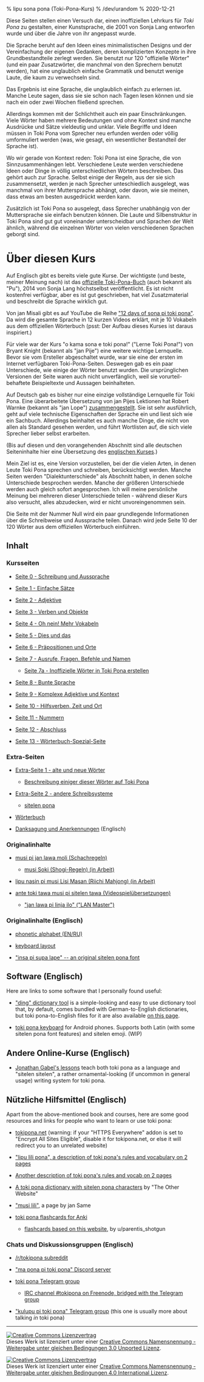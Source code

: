 % lipu sona pona (Toki-Pona-Kurs)
% /dev/urandom
% 2020-12-21

Diese Seiten stellen einen Versuch dar, einen inoffiziellen Lehrkurs für *Toki
Pona* zu gestalten, einer Kunstsprache, die 2001 von Sonja Lang entworfen wurde
und über die Jahre von ihr angepasst wurde.

Die Sprache beruht auf den Ideen eines minimalistischen Designs und der 
Vereinfachung der eigenen Gedanken, deren komplizierten Konzepte in ihre 
Grundbestandteile zerlegt werden.
Sie benutzt nur 120 "offizielle Wörter" (und ein paar Zusatzwörter, die manchmal 
von den Sprechern benutzt werden), hat eine unglaublich einfache Grammatik und 
benutzt wenige Laute, die kaum zu verwechseln sind.

Das Ergebnis ist eine Sprache, die unglaublich einfach zu erlernen ist. Manche Leute 
sagen, dass sie sie schon nach Tagen lesen können und sie nach ein oder zwei Wochen 
fließend sprechen.

Allerdings kommen mit der Schlichtheit auch ein paar Einschränkungen. Viele Wörter haben
mehrere Bedeutungen und ohne Kontext sind manche Ausdrücke und Sätze vieldeutig und unklar. 
Viele Begriffe und Ideen müssen in Toki Pona vom Sprecher neu erfunden werden oder völlig 
umformuliert werden (was, wie gesagt, ein wesentlicher Bestandteil der Sprache ist).

Wo wir gerade von Kontext reden: Toki Pona ist eine Sprache, die von Sinnzusammenhängen lebt. 
Verschiedene Leute werden verschiedene Ideen oder Dinge in völlig unterschiedlichen Wörtern 
beschreiben. Das gehört auch zur Sprache. Selbst einige der Regeln, aus der sie sich zusammensetzt, 
werden je nach Sprecher unteschiedlich ausgelegt, was manchmal von ihrer Muttersprache abhängt, 
oder davon, wie sie meinen, dass etwas am besten ausgedrückt werden kann.

Zusätzlich ist Toki Pona so ausgelegt, dass Sprecher unabhängig von der Muttersprache sie einfach 
benutzen können. Die Laute und Silbenstruktur in Toki Pona sind gut gut voneinander unterscheidbar 
und Sprachen der Welt ähnlich, während die einzelnen Wörter von vielen verschiedenen Sprachen geborgt 
sind.

# Über diesen Kurs

Auf Englisch gibt es bereits viele gute Kurse. Der wichtigste (und beste, meiner Meinung nach) ist das 
[offizielle Toki-Pona-Buch](https://tokipona.org/) (auch bekannt als "Pu"), 2014 von Sonja Lang höchstselbst veröffentlicht. Es ist nicht kostenfrei verfügbar, aber es ist gut geschrieben, hat viel Zusatzmaterial und 
beschreibt die Sprache wirklich gut.

Von jan Misali gibt es auf YouTube die Reihe ["12 days of sona pi toki pona"](https://www.youtube.com/watch?v=4L-dvvng4Zc). 
Da wird die gesamte Sprache in 12 kurzen Videos erklärt, mit je 10 Vokabeln aus dem offiziellen Wörterbuch 
(psst: Der Aufbau dieses Kurses ist daraus inspiriert.)

Für viele war der Kurs "o kama sona e toki pona!" ("Lerne Toki Pona!") von Bryant Knight (bekannt als 
"jan Pije") eine weitere wichtige Lernquelle. Bevor sie vom Ersteller abgeschaltet wurde, war sie eine der 
ersten im Internet verfügbaren Toki-Pona-Seiten. Deswegen gab es ein paar Unterschiede, wie einige der Wörter 
benutzt wurden. Die ursprünglichen Versionen der Seite waren auch nicht unverfänglich, weil sie vorurteil-behaftete Beispieltexte und Aussagen beinhalteten.

Auf Deutsch gab es bisher nur eine einzige vollständige Lernquelle für Toki Pona. Eine überarbeitete 
Übersetzung von jan Pijes Lektionen hat Robert Warnke (bekannt als "jan Lope") [zusammengestellt](https://jan-lope.github.io/Toki_Pona_Lektionen_Deutsch/). Sie ist sehr ausführlich, 
geht auf viele technische Eigenschaften der Sprache ein und liest sich wie ein Sachbuch. Allerdings beinhaltet 
es auch manche Dinge, die nicht von allen als Standard gesehen werden, und führt Wortlisten auf, die 
sich viele Sprecher lieber selbst erarbeiten. 

(Bis auf diesen und den vorangehenden Abschnitt sind alle deutschen Seiteninhalte hier eine Übersetzung des 
[englischen Kurses](.).)

Mein Ziel ist es, eine Version vorzustellen, bei der die vielen Arten, in denen
Leute Toki Pona sprechen und schreiben, berücksichtigt werden. Manche Seiten werden 
"Dialektunterschiede" als Abschnitt haben, in denen solche Unterschiede besprochen 
werden. Manche der größeren Unterschiede werden auch gleich sofort angesprochen. 
Ich will meine persönliche Meinung bei mehreren dieser Unterschiede teilen - während 
dieser Kurs also versucht, alles abzudecken, wird er nicht unvoreingenommen sein.

Die Seite mit der Nummer Null wird ein paar grundlegende Informationen über die 
Schreibweise und Aussprache teilen. Danach wird jede Seite 10 der 120 Wörter aus dem 
offiziellen Wörterbuch einführen.

## Inhalt

### Kursseiten

* [Seite 0 - Schreibung und Aussprache](de/0)

* [Seite 1 - Einfache Sätze](de/1)

* [Seite 2 - Adjektive](de/2)

* [Seite 3 - Verben und Objekte](de/3)

* [Seite 4 - Oh nein! Mehr Vokabeln](de/4)

* [Seite 5 - Dies und das](de/5)

* [Seite 6 - Präpositionen und Orte](de/6)

* [Seite 7 - Ausrufe, Fragen, Befehle und Namen](de/7)

  * [Seite 7a - Inoffizielle Wörter in Toki Pona erstellen](de/7a)

* [Seite 8 - Bunte Sprache](de/8)

* [Seite 9 - Komplexe Adjektive und Kontext](de/9)

* [Seite 10 - Hilfsverben, Zeit und Ort](de/10)

* [Seite 11 - Nummern](de/11)

* [Seite 12 - Abschluss](de/12)

* [Seite 13 - Wörterbuch-Spezial-Seite](de/13)

### Extra-Seiten

* [Extra-Seite 1 - alte und neue Wörter](de/x1)
  * [Beschreibung einiger dieser Wörter auf Toki Pona](nimi_pi_pu_ala/)

* [Extra-Seite 2 - andere Schreibsysteme](de/x2)
  * [sitelen pona](de/sitelen_pona)

* [Wörterbuch](de/dictionary)

* [Danksagung und Anerkennungen](credits/) (Englisch)

### Originalinhalte

* [musi pi jan lawa moli (Schachregeln)](lentan/chess)

  * [musi Soki (Shogi-Regeln) (in Arbeit)](lentan/shogi)

* [lipu nasin pi musi Lisi Masan (Riichi Mahjong) (in Arbeit)](lentan/riichi_mahjong)

* [ante toki tawa musi pi sitelen tawa (Videospielübersetzungen)](lentan/game_patches)

  * ["jan lawa pi linja ilo" ("LAN Master")](lentan/jan_lawa_pi_linja_ilo)

### Originalinhalte (Englisch)

* [phonetic alphabet (EN/RU)](lentan/phonetic_alphabet)

* [keyboard layout](lentan/keyboard)

* ["insa pi supa lape" -- an original sitelen pona font](lentan/supalape)

## Software (Englisch)

Here are links to some software that I personally found useful:

* ["ding" dictionary tool](http://www-user.tu-chemnitz.de/~fri/ding/) is a
simple-looking and easy to use dictionary tool that, by default, comes bundled
with German-to-English dictionaries, but toki pona-to-English files for it are
also available [on this
page](https://jan-lope.github.io/Toki_Pona_lessons_English/).

* [toki pona keyboard](https://github.com/timeopochin/tokiponakeyboard) for
  Android phones. Supports both Latin (with some sitelen pona font features) and
  sitelen emoji. (WIP)

## Andere Online-Kurse (Englisch)

* [Jonathan Gabel's lessons](https://jonathangabel.com/toki-pona) teach both
  toki pona as a language and "sitelen sitelen", a rather ornamental-looking (if
  uncommon in general usage) writing system for toki pona.

## Nützliche Hilfsmittel (Englisch)

Apart from the above-mentioned book and courses, here are some good resources
and links for people who want to learn or use toki pona:

* [tokipona.net](http://tokipona.net) (warning: if your "HTTPS Everywhere" addon
  is set to "Encrypt All Sites Eligible", disable it for tokipona.net, or else
  it will redirect you to an unrelated website)

* ["lipu lili pona", a description of toki pona's rules and vocabulary on 2 
 pages](https://neocities.org/site/lipu-lili-pona)

* [Another description of toki pona's rules and vocab on 2
  pages](https://morr.cc/toki-pona-cheat-sheet/)

* [A toki pona dictionary with sitelen pona
 characters](https://theotherwebsite.com/tokipona/) by "The Other Website"

* ["musi lili"](https://musilili.net/), a page by jan Same

* [toki pona flashcards for Anki](https://ankiweb.net/shared/decks/toki%20pona)

  * [flashcards based on this
website](https://ankiweb.net/shared/info/204928497), by u/parentis\_shotgun

### Chats und Diskussionsgruppen (Englisch)

* [/r/tokipona subreddit](https://reddit.com/r/tokipona)

* ["ma pona pi toki pona" Discord server](https://discord.gg/Byqn5z9)

* [toki pona Telegram group](https://telegram.me/joinchat/BLVsYz92zHUp2h2TYp9kTA)
  * [IRC channel #tokipona on Freenode, bridged with the Telegram group](ircs://freenode.org:6697/#tokipona)

* ["kulupu pi toki pona" Telegram group](https://t.me/kulupupitokipona) (this
  one is usually more about talking _in_ toki pona)

---

<a rel="license" href="http://creativecommons.org/licenses/by-sa/3.0/"><img
alt="Creative Commons Lizenzvertrag" style="border-width:0"
src="https://i.creativecommons.org/l/by-sa/3.0/88x31.png" /></a><br />Dieses
Werk ist lizenziert unter einer <a rel="license"
href="http://creativecommons.org/licenses/by-sa/3.0/">Creative Commons
Namensnennung - Weitergabe unter gleichen Bedingungen 3.0 Unported Lizenz</a>.

<a rel="license" href="http://creativecommons.org/licenses/by-sa/4.0/"><img
alt="Creative Commons Lizenzvertrag" style="border-width:0"
src="https://i.creativecommons.org/l/by-sa/4.0/88x31.png" /></a><br />Dieses
Werk ist lizenziert unter einer <a rel="license"
href="http://creativecommons.org/licenses/by-sa/4.0/">Creative Commons
Namensnennung - Weitergabe unter gleichen Bedingungen 4.0 International
Lizenz</a>.
